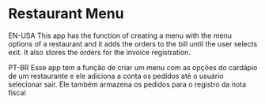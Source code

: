 # Restaurant Menu
EN-USA
This app has the function of creating a menu with the menu options of a restaurant and it adds the orders to the bill until the user selects exit. It also stores the orders for the invoice registration.

PT-BR 
Esse app tem a função de criar um menu com as opções do cardápio de um restaurante e ele adiciona a conta os pedidos até o usuário selecionar sair. 
Ele também armazena os pedidos para o registro da nota fiscal

